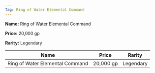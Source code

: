 ```yaml
---
Tag: Ring of Water Elemental Command
---
```


**Name:** Ring of Water Elemental Command

**Price:** 20,000 gp

**Rarity:** Legendary

| Name     | Price     | Rarity     |
| -------- | --------- | ---------- |
| Ring of Water Elemental Command | 20,000 gp | Legendary |
